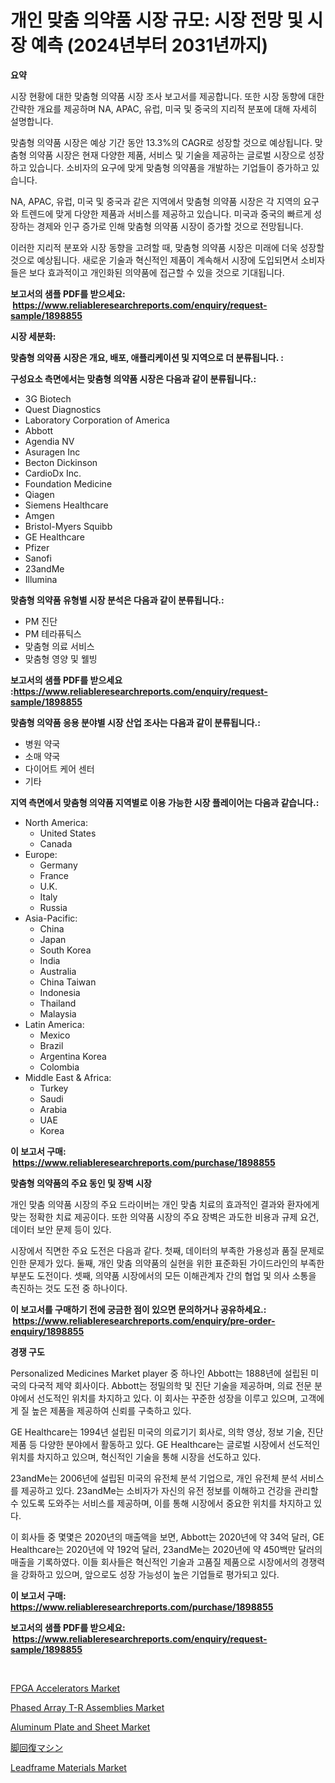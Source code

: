 <p><h1>개인 맞춤 의약품 시장 규모: 시장 전망 및 시장 예측 (2024년부터 2031년까지)</h1></p><p><strong>요약</strong></p>
<p><p>시장 현황에 대한 맞춤형 의약품 시장 조사 보고서를 제공합니다. 또한 시장 동향에 대한 간략한 개요를 제공하며 NA, APAC, 유럽, 미국 및 중국의 지리적 분포에 대해 자세히 설명합니다.</p><p>맞춤형 의약품 시장은 예상 기간 동안 13.3%의 CAGR로 성장할 것으로 예상됩니다. 맞춤형 의약품 시장은 현재 다양한 제품, 서비스 및 기술을 제공하는 글로벌 시장으로 성장하고 있습니다. 소비자의 요구에 맞게 맞춤형 의약품을 개발하는 기업들이 증가하고 있습니다.</p><p>NA, APAC, 유럽, 미국 및 중국과 같은 지역에서 맞춤형 의약품 시장은 각 지역의 요구와 트렌드에 맞게 다양한 제품과 서비스를 제공하고 있습니다. 미국과 중국의 빠르게 성장하는 경제와 인구 증가로 인해 맞춤형 의약품 시장이 증가할 것으로 전망됩니다.</p><p>이러한 지리적 분포와 시장 동향을 고려할 때, 맞춤형 의약품 시장은 미래에 더욱 성장할 것으로 예상됩니다. 새로운 기술과 혁신적인 제품이 계속해서 시장에 도입되면서 소비자들은 보다 효과적이고 개인화된 의약품에 접근할 수 있을 것으로 기대됩니다.</p></p>
<p><strong>보고서의 샘플 PDF를 받으세요: &nbsp;<a href="https://www.reliableresearchreports.com/enquiry/request-sample/1898855">https://www.reliableresearchreports.com/enquiry/request-sample/1898855</a></strong></p>
<p><strong>시장 세분화:</strong></p>
<p><strong> 맞춤형 의약품 시장은 개요, 배포, 애플리케이션 및 지역으로 더 분류됩니다. :</strong></p>
<p><strong>구성요소 측면에서는 맞춤형 의약품 시장은 다음과 같이 분류됩니다.:</strong></p>
<p><ul><li>3G Biotech</li><li>Quest Diagnostics</li><li>Laboratory Corporation of America</li><li>Abbott</li><li>Agendia NV</li><li>Asuragen Inc</li><li>Becton Dickinson</li><li>CardioDx Inc.</li><li>Foundation Medicine</li><li>Qiagen</li><li>Siemens Healthcare</li><li>Amgen</li><li>Bristol-Myers Squibb</li><li>GE Healthcare</li><li>Pfizer</li><li>Sanofi</li><li>23andMe</li><li>Illumina</li></ul></p>
<p><strong> 맞춤형 의약품 유형별 시장 분석은 다음과 같이 분류됩니다.:</strong></p>
<p><ul><li>PM 진단</li><li>PM 테라퓨틱스</li><li>맞춤형 의료 서비스</li><li>맞춤형 영양 및 웰빙</li></ul></p>
<p><strong>보고서의 샘플 PDF를 받으세요 :<a href="https://www.reliableresearchreports.com/enquiry/request-sample/1898855">https://www.reliableresearchreports.com/enquiry/request-sample/1898855</a></strong></p>
<p><strong> 맞춤형 의약품 응용 분야별 시장 산업 조사는 다음과 같이 분류됩니다.:</strong></p>
<p><ul><li>병원 약국</li><li>소매 약국</li><li>다이어트 케어 센터</li><li>기타</li></ul></p>
<p><strong>지역 측면에서 맞춤형 의약품 지역별로 이용 가능한 시장 플레이어는 다음과 같습니다.:</strong></p>
<p><ul>
    <li>
        North America:
        <ul>
            <li>United States</li>
            <li>Canada</li>
        </ul>
    </li>
    <li>
        Europe:
        <ul>
            <li>Germany</li>
            <li>France</li>
            <li>U.K.</li>
            <li>Italy</li>
            <li>Russia</li>
        </ul>
    </li>
    <li>
        Asia-Pacific:
        <ul>
            <li>China</li>
            <li>Japan</li>
            <li>South Korea</li>
            <li>India</li>
            <li>Australia</li>
            <li>China Taiwan</li>
            <li>Indonesia</li>
            <li>Thailand</li>
            <li>Malaysia</li>
        </ul>
    </li>
    <li>
        Latin America:
        <ul>
            <li>Mexico</li>
            <li>Brazil</li>
            <li>Argentina Korea</li>
            <li>Colombia</li>
        </ul>
    </li>
    <li>
        Middle East & Africa:
        <ul>
            <li>Turkey</li>
            <li>Saudi</li>
            <li>Arabia</li>
            <li>UAE</li>
            <li>Korea</li>
        </ul>
    </li>
    </ul></p>
<p><strong>이 보고서 구매: &nbsp;<a href="https://www.reliableresearchreports.com/purchase/1898855">https://www.reliableresearchreports.com/purchase/1898855</a></strong></p>
<p><strong>맞춤형 의약품의 주요 동인 및 장벽 시장</strong></p>
<p><p>개인 맞춤 의약품 시장의 주요 드라이버는 개인 맞춤 치료의 효과적인 결과와 환자에게 맞는 정확한 치료 제공이다. 또한 의약품 시장의 주요 장벽은 과도한 비용과 규제 요건, 데이터 보안 문제 등이 있다.</p><p>시장에서 직면한 주요 도전은 다음과 같다. 첫째, 데이터의 부족한 가용성과 품질 문제로 인한 문제가 있다. 둘째, 개인 맞춤 의약품의 실현을 위한 표준화된 가이드라인의 부족한 부분도 도전이다. 셋째, 의약품 시장에서의 모든 이해관계자 간의 협업 및 의사 소통을 촉진하는 것도 도전 중 하나이다.</p></p>
<p><strong>이 보고서를 구매하기 전에 궁금한 점이 있으면 문의하거나 공유하세요.: &nbsp;<a href="https://www.reliableresearchreports.com/enquiry/pre-order-enquiry/1898855">https://www.reliableresearchreports.com/enquiry/pre-order-enquiry/1898855</a></strong></p>
<p><strong>경쟁 구도</strong></p>
<p><p>Personalized Medicines Market player 중 하나인 Abbott는 1888년에 설립된 미국의 다국적 제약 회사이다. Abbott는 정밀의학 및 진단 기술을 제공하며, 의료 전문 분야에서 선도적인 위치를 차지하고 있다. 이 회사는 꾸준한 성장을 이루고 있으며, 고객에게 질 높은 제품을 제공하여 신뢰를 구축하고 있다.</p><p>GE Healthcare는 1994년 설립된 미국의 의료기기 회사로, 의학 영상, 정보 기술, 진단 제품 등 다양한 분야에서 활동하고 있다. GE Healthcare는 글로벌 시장에서 선도적인 위치를 차지하고 있으며, 혁신적인 기술을 통해 시장을 선도하고 있다.</p><p>23andMe는 2006년에 설립된 미국의 유전체 분석 기업으로, 개인 유전체 분석 서비스를 제공하고 있다. 23andMe는 소비자가 자신의 유전 정보를 이해하고 건강을 관리할 수 있도록 도와주는 서비스를 제공하며, 이를 통해 시장에서 중요한 위치를 차지하고 있다.</p><p>이 회사들 중 몇몇은 2020년의 매출액을 보면, Abbott는 2020년에 약 34억 달러, GE Healthcare는 2020년에 약 192억 달러, 23andMe는 2020년에 약 450백만 달러의 매출을 기록하였다. 이들 회사들은 혁신적인 기술과 고품질 제품으로 시장에서의 경쟁력을 강화하고 있으며, 앞으로도 성장 가능성이 높은 기업들로 평가되고 있다.</p></p>
<p><strong>이 보고서 구매: &nbsp; <a href="https://www.reliableresearchreports.com/purchase/1898855">https://www.reliableresearchreports.com/purchase/1898855</a></strong></p>
<p><strong>보고서의 샘플 PDF를 받으세요: &nbsp;<a href="https://www.reliableresearchreports.com/enquiry/request-sample/1898855">https://www.reliableresearchreports.com/enquiry/request-sample/1898855</a></strong><strong></strong></p>
<p>&nbsp;</p>
<p><p><a href="https://view.publitas.com/reportprime-1/fpga-accelerators-market-share-market-new-trends-analysis-report-by-type-by-application-by-end-use-by-region-and-segment-forecasts-2024-2031/">FPGA Accelerators Market</a></p><p><a href="https://issuu.com/reportprime-2/docs/phased-array-t-r-assemblies-market-size-2030.pptx">Phased Array T-R Assemblies Market</a></p><p><a href="https://github.com/derrinmiltonellis35gcl/Market-Research-Report-List-1/blob/main/aluminum-plate-and-sheet-market.md">Aluminum Plate and Sheet Market</a></p><p><a href="https://github.com/efcvopdgkdx128/Market-Research-Report-List-1/blob/main/1745342194770.md">脚回復マシン</a></p><p><a href="https://summer-dogwood-3e9.notion.site/Leadframe-Materials-Market-Share-Market-New-Trends-Analysis-Report-By-Type-By-Application-By-End-b0bf4c54d3f34c76bd451fc70c065e1f">Leadframe Materials Market</a></p></p>